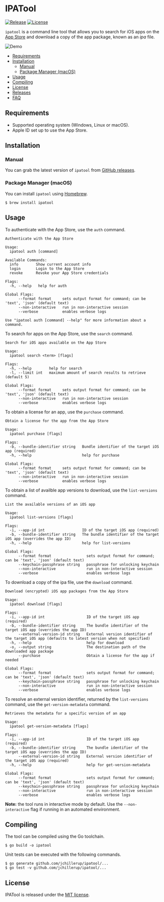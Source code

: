 # IPATool

[![Release](https://img.shields.io/github/release/majd/ipatool.svg?label=Release)](https://github.com/jchillerup/ipatool/releases/)
[![License](https://img.shields.io/badge/License-MIT-yellow.svg)](https://github.com/jchillerup/ipatool/blob/main/LICENSE)

`ipatool` is a command line tool that allows you to search for iOS apps on the [App Store](https://apps.apple.com) and download a copy of the app package, known as an _ipa_ file.

![Demo](./resources/demo.gif)

- [Requirements](#requirements)
- [Installation](#installation)
  - [Manual](#manual)
  - [Package Manager (macOS)](#package-manager-macos)
- [Usage](#usage)
- [Compiling](#compiling)
- [License](#license)
- [Releases](https://github.com/jchillerup/ipatool/releases)
- [FAQ](https://github.com/jchillerup/ipatool/wiki/FAQ)

## Requirements

- Supported operating system (Windows, Linux or macOS).
- Apple ID set up to use the App Store.

## Installation

### Manual

You can grab the latest version of `ipatool` from [GitHub releases](https://github.com/jchillerup/ipatool/releases).

### Package Manager (macOS)

You can install `ipatool` using [Homebrew](https://brew.sh).

```shell
$ brew install ipatool
```

## Usage

To authenticate with the App Store, use the `auth` command.

```
Authenticate with the App Store

Usage:
  ipatool auth [command]

Available Commands:
  info        Show current account info
  login       Login to the App Store
  revoke      Revoke your App Store credentials

Flags:
  -h, --help   help for auth

Global Flags:
      --format format     sets output format for command; can be 'text', 'json' (default text)
      --non-interactive   run in non-interactive session
      --verbose           enables verbose logs

Use "ipatool auth [command] --help" for more information about a command.
```

To search for apps on the App Store, use the `search` command.

```
Search for iOS apps available on the App Store

Usage:
  ipatool search <term> [flags]

Flags:
  -h, --help        help for search
  -l, --limit int   maximum amount of search results to retrieve (default 5)

Global Flags:
      --format format     sets output format for command; can be 'text', 'json' (default text)
      --non-interactive   run in non-interactive session
      --verbose           enables verbose logs
```

To obtain a license for an app, use the `purchase` command.

```
Obtain a license for the app from the App Store

Usage:
  ipatool purchase [flags]

Flags:
  -b, --bundle-identifier string   Bundle identifier of the target iOS app (required)
  -h, --help                       help for purchase

Global Flags:
      --format format     sets output format for command; can be 'text', 'json' (default text)
      --non-interactive   run in non-interactive session
      --verbose           enables verbose logs
```

To obtain a list of availble app versions to download, use the `list-versions` command.

```
List the available versions of an iOS app

Usage:
  ipatool list-versions [flags]

Flags:
  -i, --app-id int                 ID of the target iOS app (required)
  -b, --bundle-identifier string   The bundle identifier of the target iOS app (overrides the app ID)
  -h, --help                       help for list-versions

Global Flags:
      --format format                sets output format for command; can be 'text', 'json' (default text)
      --keychain-passphrase string   passphrase for unlocking keychain
      --non-interactive              run in non-interactive session
      --verbose                      enables verbose logs
```

To download a copy of the ipa file, use the `download` command.

```
Download (encrypted) iOS app packages from the App Store

Usage:
  ipatool download [flags]

Flags:
  -i, --app-id int                   ID of the target iOS app (required)
  -b, --bundle-identifier string     The bundle identifier of the target iOS app (overrides the app ID)
      --external-version-id string   External version identifier of the target iOS app (defaults to latest version when not specified)
  -h, --help                         help for download
  -o, --output string                The destination path of the downloaded app package
      --purchase                     Obtain a license for the app if needed

Global Flags:
      --format format                sets output format for command; can be 'text', 'json' (default text)
      --keychain-passphrase string   passphrase for unlocking keychain
      --non-interactive              run in non-interactive session
      --verbose                      enables verbose logs
```

To resolve an external version identifier, returned by the `list-versions` command, use the `get-version-metadata` command.

```
Retrieves the metadata for a specific version of an app

Usage:
  ipatool get-version-metadata [flags]

Flags:
  -i, --app-id int                   ID of the target iOS app (required)
  -b, --bundle-identifier string     The bundle identifier of the target iOS app (overrides the app ID)
      --external-version-id string   External version identifier of the target iOS app (required)
  -h, --help                         help for get-version-metadata

Global Flags:
      --format format                sets output format for command; can be 'text', 'json' (default text)
      --keychain-passphrase string   passphrase for unlocking keychain
      --non-interactive              run in non-interactive session
      --verbose                      enables verbose logs
```

**Note:** the tool runs in interactive mode by default. Use the `--non-interactive` flag
if running in an automated environment.

## Compiling

The tool can be compiled using the Go toolchain.

```shell
$ go build -o ipatool
```

Unit tests can be executed with the following commands.

```shell
$ go generate github.com/jchillerup/ipatool/...
$ go test -v github.com/jchillerup/ipatool/...
```

## License

IPATool is released under the [MIT license](https://github.com/jchillerup/ipatool/blob/main/LICENSE).
